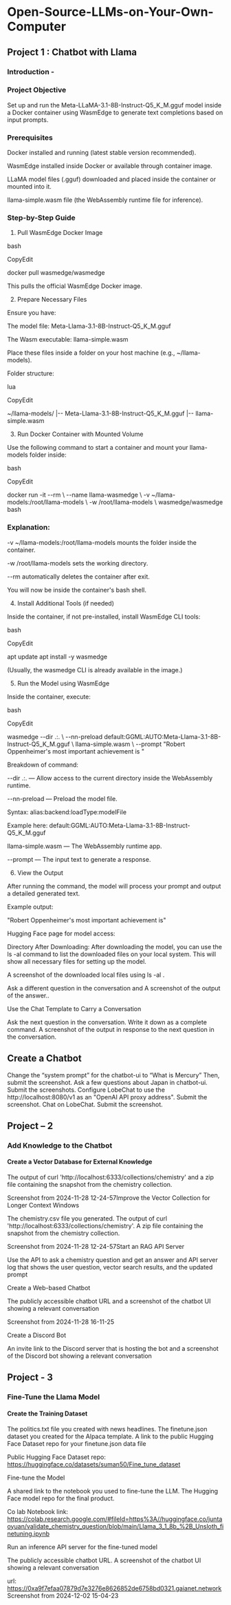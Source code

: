 # Open-Source-LLMs-on-Your-Own-Computer

## Project 1 : Chatbot with Llama 

### Introduction -  

### Project Objective 

Set up and run the Meta-LLaMA-3.1-8B-Instruct-Q5_K_M.gguf model inside a Docker container using WasmEdge to generate text completions based on input prompts. 

 

### Prerequisites 

Docker installed and running (latest stable version recommended). 

WasmEdge installed inside Docker or available through container image. 

LLaMA model files (.gguf) downloaded and placed inside the container or mounted into it. 

llama-simple.wasm file (the WebAssembly runtime file for inference). 

 

### Step-by-Step Guide 

1. Pull WasmEdge Docker Image 

bash 

CopyEdit 

docker pull wasmedge/wasmedge 
 

This pulls the official WasmEdge Docker image. 

 

2. Prepare Necessary Files 

Ensure you have: 

The model file: Meta-Llama-3.1-8B-Instruct-Q5_K_M.gguf 

The Wasm executable: llama-simple.wasm 

Place these files inside a folder on your host machine (e.g., ~/llama-models). 

Folder structure: 

lua 

CopyEdit 

~/llama-models/ 
    |-- Meta-Llama-3.1-8B-Instruct-Q5_K_M.gguf 
    |-- llama-simple.wasm 
 

 

3. Run Docker Container with Mounted Volume 

Use the following command to start a container and mount your llama-models folder inside: 

bash 

CopyEdit 

docker run -it --rm \ 
  --name llama-wasmedge \ 
  -v ~/llama-models:/root/llama-models \ 
  -w /root/llama-models \ 
  wasmedge/wasmedge bash 
 

### Explanation: 

-v ~/llama-models:/root/llama-models mounts the folder inside the container. 

-w /root/llama-models sets the working directory. 

--rm automatically deletes the container after exit. 

You will now be inside the container's bash shell. 

 

4. Install Additional Tools (if needed) 

Inside the container, if not pre-installed, install WasmEdge CLI tools: 

bash 

CopyEdit 

apt update 
apt install -y wasmedge 
 
(Usually, the wasmedge CLI is already available in the image.) 


5. Run the Model using WasmEdge 

Inside the container, execute: 

bash 

CopyEdit 

wasmedge --dir .:. \ 
  --nn-preload default:GGML:AUTO:Meta-Llama-3.1-8B-Instruct-Q5_K_M.gguf \ 
  llama-simple.wasm \ 
  --prompt "Robert Oppenheimer's most important achievement is " 
 

Breakdown of command: 

--dir .:. — Allow access to the current directory inside the WebAssembly runtime. 

--nn-preload — Preload the model file. 

Syntax: alias:backend:loadType:modelFile 

Example here: default:GGML:AUTO:Meta-Llama-3.1-8B-Instruct-Q5_K_M.gguf 

llama-simple.wasm — The WebAssembly runtime app. 

--prompt — The input text to generate a response. 

6. View the Output 

After running the command, the model will process your prompt and output a detailed generated text. 

Example output: 

"Robert Oppenheimer's most important achievement is" 

 

 Hugging Face page for model access:  

Directory After Downloading: After downloading the model, you can use the ls -al command to list the downloaded files on your local system. This will show all necessary files for setting up the model. 

A screenshot of the downloaded local files using ls -al . 

 
Ask a different question in the conversation and A screenshot of the output of the answer.. 

 
 

Use the Chat Template to Carry a Conversation 

Ask the next question in the conversation. Write it down as a complete command. A screenshot of the output in response to the next question in the conversation. 

  

 

 

## Create a Chatbot 

Change the “system prompt” for the chatbot-ui to “What is Mercury” Then, submit the screenshot. Ask a few questions about Japan in chatbot-ui. Submit the screenshots. Configure LobeChat to use the http://localhost:8080/v1 as an "OpenAI API proxy address". Submit the screenshot. Chat on LobeChat. Submit the screenshot. 

 

 

## Project – 2  

### Add Knowledge to the Chatbot 

#### Create a Vector Database for External Knowledge 

The output of curl 'http://localhost:6333/collections/chemistry' and a zip file containing the snapshot from the chemistry collection. 

Screenshot from 2024-11-28 12-24-57Improve the Vector Collection for Longer Context Windows 

The chemistry.csv file you generated. The output of curl 'http://localhost:6333/collections/chemistry'. A zip file containing the snapshot from the chemistry collection. 

Screenshot from 2024-11-28 12-24-57Start an RAG API Server 

Use the API to ask a chemistry question and get an answer and API server log that shows the user question, vector search results, and the updated prompt 

Create a Web-based Chatbot 

The publicly accessible chatbot URL and a screenshot of the chatbot UI showing a relevant conversation 

Screenshot from 2024-11-28 16-11-25 

Create a Discord Bot 

An invite link to the Discord server that is hosting the bot and a screenshot of the Discord bot showing a relevant conversation 

 

 

 

 

## Project - 3 

### Fine-Tune the Llama Model 

#### Create the Training Dataset 

The politics.txt file you created with news headlines. The finetune.json dataset you created for the Alpaca template. A link to the public Hugging Face Dataset repo for your finetune.json data file 

Public Hugging Face Dataset repo: https://huggingface.co/datasets/suman50/Fine_tune_dataset 

Fine-tune the Model 

A shared link to the notebook you used to fine-tune the LLM. The Hugging Face model repo for the final product. 

Co lab Notebook link: https://colab.research.google.com/#fileId=https%3A//huggingface.co/juntaoyuan/validate_chemistry_question/blob/main/Llama_3_1_8b_%2B_Unsloth_finetuning.ipynb 

 

 Run an inference API server for the fine-tuned model 

The publicly accessible chatbot URL. A screenshot of the chatbot UI showing a relevant conversation 

url: https://0xa9f7efaa07879d7e3276e8626852de6758bd0321.gaianet.network Screenshot from 2024-12-02 15-04-23 

 

 

 

 

 

 

 

 

 

 

 
